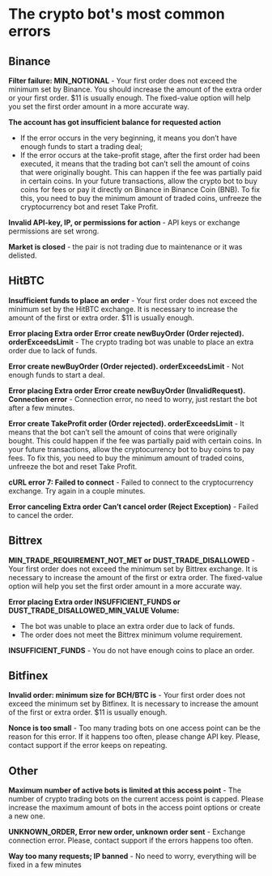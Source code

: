 # The crypto bot's most common errors

## Binance

__Filter failure: MIN_NOTIONAL__ - Your first order does not exceed the minimum set by Binance. You should increase the amount of the extra order or your first order. $11 is usually enough. The fixed-value option will help you set the first order amount in a more accurate way.

__The account has got insufficient balance for requested action__ 

* If the error occurs in the very beginning, it means you don’t have enough funds to start a trading deal;
* If the error occurs at the take-profit stage, after the first order had been executed, it means that the trading bot can’t sell the amount of coins that were originally bought. This can happen if the fee was partially paid in certain coins. In your future transactions, allow the crypto bot to buy coins for fees or pay it directly on Binance in Binance Coin (BNB). To fix this, you need to buy the minimum amount of traded coins, unfreeze the cryptocurrency bot and reset Take Profit.  

__Invalid API-key, IP, or permissions for action__ - API keys or exchange permissions are set wrong.

__Market is closed__ - the pair is not trading due to maintenance or it was delisted.


## HitBTC

__Insufficient funds to place an order__ - Your first order does not exceed the minimum set by the HitBTC exchange. It is necessary to increase the amount of the first or extra order. $11 is usually enough. 

__Error placing Extra order Error create newBuyOrder (Order rejected). orderExceedsLimit__ - The crypto trading bot was unable to place an extra order due to lack of funds.

__Error create newBuyOrder (Order rejected). orderExceedsLimit__ - Not enough funds to start a deal.

__Error placing Extra order Error create newBuyOrder (InvalidRequest). Connection error__ - Connection error, no need to worry, just restart the bot after a few minutes.

__Error create TakeProfit order (Order rejected). orderExceedsLimit__ - It means that the bot can’t sell the amount of coins that were originally bought. This could happen if the fee was partially paid with certain coins. In your future transactions, allow the cryptocurrency bot to buy coins to pay fees. To fix this, you need to buy the minimum amount of traded coins, unfreeze the bot and reset Take Profit.

__cURL error 7: Failed to connect__ - Failed to connect to the cryptocurrency exchange. Try again in a couple minutes.

__Error canceling Extra order Can’t cancel order (Reject Exception)__ - Failed to cancel the order.


## Bittrex

__MIN_TRADE_REQUIREMENT_NOT_MET or DUST_TRADE_DISALLOWED__ - Your first order does not exceed the minimum set by Bittrex exchange. It is necessary to increase the amount of the first or extra order. The fixed-value option will help you set the first order amount in a more accurate way. 

__Error placing Extra order INSUFFICIENT_FUNDS or DUST_TRADE_DISALLOWED_MIN_VALUE Volume:__

* The bot was unable to place an extra order due to lack of funds.
* The order does not meet the Bittrex minimum volume requirement.

__INSUFFICIENT_FUNDS__ - You do not have enough coins to place an order. 


## Bitfinex

__Invalid order: minimum size for BCH/BTC is__ - Your first order does not exceed the minimum set by Bitfinex. It is necessary to increase the amount of the first or extra order. $11 is usually enough. 

__Nonce is too small__ - Too many trading bots on one access point can be the reason for this error. If it happens too often, please change API key. Please, contact support if the error keeps on repeating.


## Other

__Maximum number of active bots is limited at this access point__ - The number of crypto trading bots on the current access point is capped. Please increase the maximum amount of bots in the access point options or create a new one.

__UNKNOWN_ORDER, Error new order, unknown order sent__ - Exchange connection error. Please, contact support if the errors happens too often.

__Way too many requests; IP banned__ - No need to worry, everything will be fixed in a few minutes
